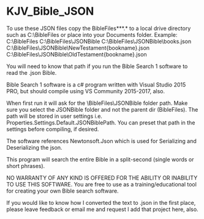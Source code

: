 # KJV_Bible_JSON

To use these JSON files copy the BibleFiles\*\*\*.* to a local drive directory such as 
C:\BibleFiles or place into your Documents folder.
Example:
C:\BibleFiles
C:\BibleFiles\JSONBible
C:\BibleFiles\JSONBible\books.json
C:\BibleFiles\JSONBible\NewTestament\{bookname}.json
C:\BibleFiles\JSONBible\OldTestament\{bookname}.json


You will need to know that path if you run the Bible Search 1 software to read the .json Bible.

 Bible Search 1 software is a c# program written with Visual Studio 2015 PRO, but should compile
 using VS Community 2015-2017, also.
 
 When first run it will ask for the \BibleFiles\JSONBible folder path. Make sure you select the
 JSONBible folder and not the parent dir (BibleFiles). The path will be stored in user settings
 i.e. Properties.Settings.Default.JSONBiblePath. You can preset that path in the settings before 
 compiling, if desired.
 
 The software references Newtonsoft.Json which is used for Serializing and Deserializing the json.
 
 This program will search the entire Bible in a split-second (single words or short phrases).
 
 NO WARRANTY OF ANY KIND IS OFFERED FOR THE ABILITY OR INABILITY TO USE THIS SOFTWARE.
 You are free to use as a training/educational tool for creating your own Bible search software.
 
 If you would like to know how I converted the text to .json in the first place, please leave 
 feedback or email me and request I add that project here, also.
 
 
